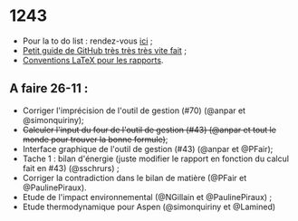 ﻿1243
====

* Pour la to do list : rendez-vous [ici](https://github.com/anpar/1243/issues) ;
* [Petit guide de GitHub très très très vite fait](https://github.com/anpar/1243/wiki/How-to-use-GitHub-(for-dummies)) ;
* [Conventions LaTeX pour les rapports](https://github.com/anpar/1243/wiki/Convention-LaTeX-pour-les-rapports).

A faire 26-11 :
---------------
* Corriger l'imprécision de l'outil de gestion (#70) (@anpar et @simonquiriny);
* ~~Calculer l'input du four de l'outil de gestion (#43) (@anpar et tout le monde pour trouver la bonne formule)~~;
* Interface graphique de l'outil de gestion (#43) (@anpar et @PFair);
* Tache 1 : bilan d'énergie (juste modifier le rapport en fonction du calcul fait en #43) (@sschrurs) ;
* Corriger la contradiction dans le bilan de matière (@PFair et @PaulinePiraux).
* Etude de l'impact environnemental (@NGillain et @PaulinePiraux) ;
* Etude thermodynamique pour Aspen (@simonquiriny et @Lamined)

